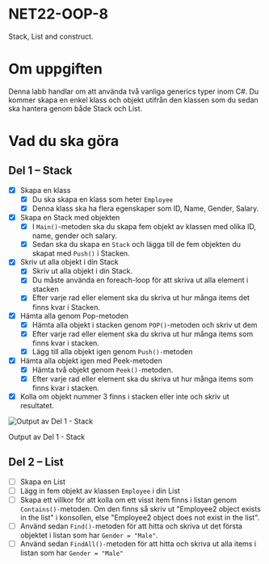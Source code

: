 # NET22-OOP-8
Stack, List and construct.
# Om uppgiften

Denna labb handlar om att använda två vanliga generics typer inom C#. Du kommer skapa en enkel klass och objekt utifrån den klassen som du sedan ska hantera genom både Stack och List.

# Vad du ska göra

## Del 1 – Stack

- [x]  Skapa en klass
    - [x]  Du ska skapa en klass som heter `Employee`
    - [x]  Denna klass ska ha flera egenskaper som ID, Name, Gender, Salary.

- [x]  Skapa en Stack med objekten
    - [x]  I `Main()`-metoden ska du skapa fem objekt av klassen med olika ID, name, gender och salary.
    - [x]  Sedan ska du skapa en `Stack` och lägga till de fem objekten du skapat med `Push()` i Stacken.
- [x]  Skriv ut alla objekt i din Stack
    - [x]  Skriv ut alla objekt i din Stack.
    - [x]  Du måste använda en foreach-loop för att skriva ut alla element i stacken
    - [x]  Efter varje rad eller element ska du skriva ut hur många items det finns kvar i Stacken.
- [x]  Hämta alla genom Pop-metoden
    - [x]  Hämta alla objekt i stacken genom `POP()`-metoden och skriv ut dem
    - [x]  Efter varje rad eller element ska du skriva ut hur många items som finns kvar i stacken.
    - [x]  Lägg till alla objekt igen genom `Push()-`metoden
- [x]  Hämta alla objekt igen med Peek-metoden
    - [x]  Hämta två objekt genom `Peek()-`metoden.
    - [x]  Efter varje rad eller element ska du skriva ut hur många items som finns kvar i stacken.
- [x]  Kolla om objekt nummer 3 finns i stacken eller inte och skriv ut resultatet.

![Output av Del 1 - Stack](https://s3-us-west-2.amazonaws.com/secure.notion-static.com/7adac547-4fbd-4b1e-b983-a0663c6fff19/Capturegsgrg.png)

Output av Del 1 - Stack

## Del 2 – List

- [ ]  Skapa en List
- [ ]  Lägg in fem objekt av klassen `Employee` i din List
- [ ]  Skapa ett villkor för att kolla om ett visst item finns i listan genom `Contains()-`metoden. Om den finns så skriv ut "Employee2 object exists in the list" i konsollen, else "Employee2 object does not exist in the list".
- [ ]  Använd sedan `Find()-`metoden för att hitta och skriva ut det första objektet i listan som har `Gender = "Male"`.
- [ ]  Använd sedan `FindAll()-`metoden för att hitta och skriva ut alla items i listan som har `Gender = "Male"`
